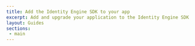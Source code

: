 ```yaml
---
title: Add the Identity Engine SDK to your app
excerpt: Add and upgrade your application to the Identity Engine SDK
layout: Guides
sections:
 - main
---
```

